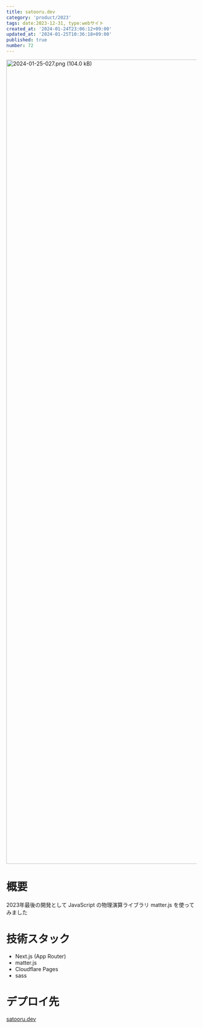 ```yaml
---
title: satooru.dev
category: 'product/2023'
tags: date:2023-12-31, type:webサイト
created_at: '2024-01-24T23:06:12+09:00'
updated_at: '2024-01-25T10:36:18+09:00'
published: true
number: 72
---
```


<img width="2128" alt="2024-01-25-027.png (104.0 kB)" src="/images/articles/72/e787a2de-51ae-4fa3-b953-3b8bd414f7b6.webp">


# 概要
2023年最後の開発として JavaScript の物理演算ライブラリ matter.js を使ってみました

# 技術スタック
- Next.js (App Router)
- matter.js
- Cloudflare Pages
- sass

# デプロイ先
[satooru.dev](https://satooru.dev/)

